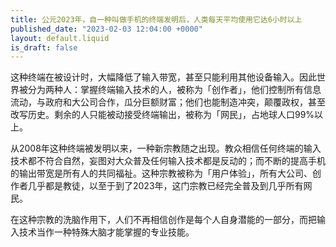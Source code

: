```yaml
---
title: 公元2023年，自一种叫做手机的终端发明后，人类每天平均使用它达6小时以上
published_date: "2023-02-03 12:04:00 +0000"
layout: default.liquid
is_draft: false
---
```

这种终端在被设计时，大幅降低了输入带宽，甚至只能利用其他设备输入。因此世界被分为两种人：掌握终端输入技术的人，被称为「创作者」，他们控制所有信息流动，与政府和大公司合作，瓜分巨额财富；他们也能制造冲突，颠覆政权，甚至改写历史。剩余的人只能被动接受终端输出，被称为「网民」，占地球人口99%以上。

从2008年这种终端被发明以来，一种新宗教随之出现。教众相信任何终端的输入技术都不符合自然，妄图对大众普及任何输入技术都是反动的；而不断的提高手机的输出带宽是所有人的共同福祉。这种宗教被称为「用户体验」，所有大公司、创作者几乎都是教徒，以至于到了2023年，这门宗教已经完全普及到几乎所有网民。

在这种宗教的洗脑作用下，人们不再相信创作是每个人自身潜能的一部分，而把输入技术当作一种特殊大脑才能掌握的专业技能。
